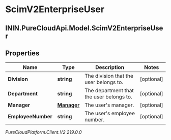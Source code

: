 # ScimV2EnterpriseUser

## ININ.PureCloudApi.Model.ScimV2EnterpriseUser

## Properties

|Name | Type | Description | Notes|
|------------ | ------------- | ------------- | -------------|
| **Division** | **string** | The division that the user belongs to. | [optional] |
| **Department** | **string** | The department that the user belongs to. | [optional] |
| **Manager** | [**Manager**](Manager) | The user&#39;s manager. | [optional] |
| **EmployeeNumber** | **string** | The user&#39;s employee number. | [optional] |



_PureCloudPlatform.Client.V2 219.0.0_
